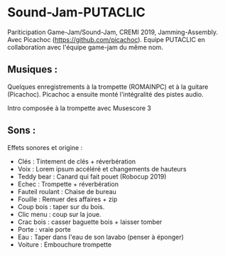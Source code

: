 # Sound-Jam-PUTACLIC
Pariticipation Game-Jam/Sound-Jam, CREMI 2019, Jamming-Assembly.
Avec Picachoc (https://github.com/picachoc). Equipe PUTACLIC en collaboration avec l'équipe game-jam du même nom.

## Musiques :
Quelques enregistrements à la trompette (ROMAINPC) et à la guitare (Picachoc). Picachoc a ensuite monté l'intégralité des pistes audio.

Intro composée à la trompette avec Musescore 3

## Sons :
Effets sonores et origine :

* Clés : Tintement de clés + réverbération
* Voix : Lorem ipsum accéléré et changements de hauteurs
* Teddy bear : Canard qui fait pouet (Robocup 2019)
* Echec : Trompette + réverbération
* Fauteil roulant : Chaise de bureau
* Fouille : Remuer des affaires + zip
* Coup bois : taper sur du bois.
* Clic menu : coup sur la joue.
* Crac bois : casser baguette bois + laisser tomber
* Porte : vraie porte
* Eau : Taper dans l'eau de son lavabo (penser à éponger)
* Voiture : Embouchure trompette